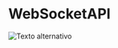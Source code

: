 # WebSocketAPI
![Texto alternativo]([ruta/a/tu/imagen.jpg](https://github.com/jhtc5898/WebSocketAPI/blob/main/Dise%C3%B1o.png)https://github.com/jhtc5898/WebSocketAPI/blob/main/Dise%C3%B1o.png)
